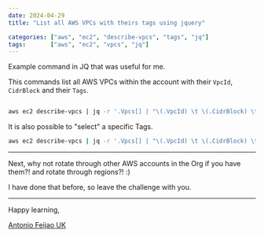```yaml
---
date: 2024-04-29
title: "List all AWS VPCs with theirs tags using jquery"

categories: ["aws", "ec2", "describe-vpcs", "tags", "jq"]
tags:       ["aws", "ec2", "vpcs", "jq"]
---
```


Example command in JQ that was useful for me.

This commands list all AWS VPCs within the account with their `VpcId`, `CidrBlock` and their `Tags`.

```bash

aws ec2 describe-vpcs | jq -r '.Vpcs[] | "\(.VpcId) \t \(.CidrBlock) \t \(.Tags[] | "\(.Key); \(.Value)" )" '

```

It is also possible to "select" a specific Tags.


```bash
aws ec2 describe-vpcs | jq -r '.Vpcs[] | "\(.VpcId) \t \(.CidrBlock) \t \(.Tags[] | select(.Key == "Application") | .Value)" '
```

---

Next, why not rotate through other AWS accounts in the Org if you have them?! and rotate through regions?! :)

I have done that before, so leave the challenge with you.


---

Happy learning,

[Antonio Feijao UK](https://www.antoniofeijao.com/)
